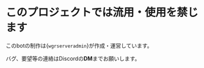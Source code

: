 # このプロジェクトでは流用・使用を禁じます

このbotの制作は{```wgrserveradmin```}が作成・運営しています。

バグ、要望等の連絡はDiscordの**DM**までお願いします。
